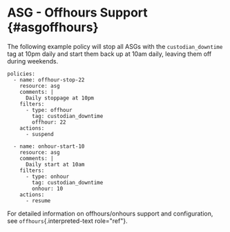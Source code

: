 ASG - Offhours Support {#asgoffhours}
======================

The following example policy will stop all ASGs with the
`custodian_downtime` tag at 10pm daily and start them back up at 10am
daily, leaving them off during weekends.

``` {.yaml}
policies:
  - name: offhour-stop-22
    resource: asg
    comments: |
      Daily stoppage at 10pm
    filters:
      - type: offhour
        tag: custodian_downtime
        offhour: 22
    actions:
      - suspend

  - name: onhour-start-10
    resource: asg
    comments: |
      Daily start at 10am
    filters:
      - type: onhour
        tag: custodian_downtime
        onhour: 10
    actions:
      - resume
```

For detailed information on offhours/onhours support and configuration,
see `offhours`{.interpreted-text role="ref"}.
